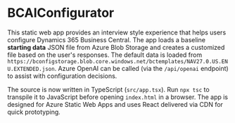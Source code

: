 # BCAIConfigurator

This static web app provides an interview style experience that helps users configure Dynamics 365 Business Central. The app loads a baseline **starting data** JSON file from Azure Blob Storage and creates a customized file based on the user's responses. The default data is loaded from `https://bconfigstorage.blob.core.windows.net/bctemplates/NAV27.0.US.ENU.EXTENDED.json`. Azure OpenAI can be called (via the `/api/openai` endpoint) to assist with configuration decisions.

The source is now written in TypeScript (`src/app.tsx`). Run `npx tsc` to transpile it to JavaScript before opening `index.html` in a browser. The app is designed for Azure Static Web Apps and uses React delivered via CDN for quick prototyping.
